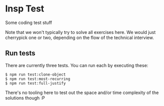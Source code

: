 # Insp Test

Some coding test stuff

Note that we won't typically try to solve all exercises here. We would just cherrypick one or two, depending on the flow of the technical interview.

## Run tests

There are currently three tests. You can run each by executing these:
```
$ npm run test:clone-object
$ npm run test:most-recurring
$ npm run test:full-justify
```

There's no tooling here to test out the space and/or time complexity of the solutions though :P
